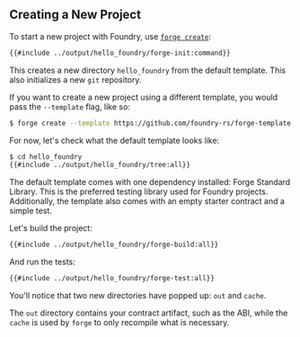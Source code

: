 ## Creating a New Project

To start a new project with Foundry, use [`forge create`](../reference/forge/forge-init.md):

```sh
{{#include ../output/hello_foundry/forge-init:command}}
```

This creates a new directory `hello_foundry` from the default template. This also initializes a new `git` repository.

If you want to create a new project using a different template, you would pass the `--template` flag, like so:

```sh
$ forge create --template https://github.com/foundry-rs/forge-template hello_template
```

For now, let's check what the default template looks like:

```sh
$ cd hello_foundry
{{#include ../output/hello_foundry/tree:all}}
```

The default template comes with one dependency installed: Forge Standard Library. This is the preferred testing library used for Foundry projects. Additionally, the template also comes with an empty starter contract and a simple test.

Let's build the project:

```sh
{{#include ../output/hello_foundry/forge-build:all}}
```

And run the tests:

```sh
{{#include ../output/hello_foundry/forge-test:all}}
```

You'll notice that two new directories have popped up: `out` and `cache`.

The `out` directory contains your contract artifact, such as the ABI, while the `cache` is used by `forge` to only recompile what is necessary.
